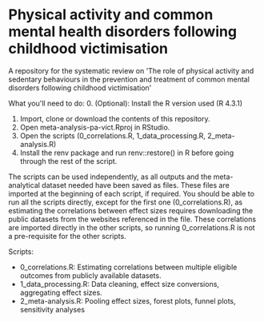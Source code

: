 # Physical activity and common mental health disorders following childhood victimisation
A repository for the systematic review on 'The role of physical activity and sedentary behaviours in the prevention and treatment of common mental disorders following childhood victimisation'

What you'll need to do:
0. (Optional): Install the R version used (R 4.3.1)
1. Import, clone or download the contents of this repository.
2. Open meta-analysis-pa-vict.Rproj in RStudio.
3. Open the scripts (0_correlations.R, 1_data_processing.R, 2_meta-analysis.R)
4. Install the renv package and run renv::restore() in R before going through the rest of the script.

The scripts can be used independently, as all outputs and the meta-analytical dataset needed have been saved as files. These files are imported at the beginning of each script, if required. You should be able to run all the scripts directly, except for the first one (0_correlations.R), as estimating the correlations between effect sizes requires downloading the public datasets from the websites referenced in the file. These correlations are imported directly in the other scripts, so running 0_correlations.R is not a pre-requisite for the other scripts.

Scripts:
- 0_correlations.R: Estimating correlations between multiple eligible outcomes from publicly available datasets. 
- 1_data_processing.R: Data cleaning, effect size conversions, aggregating effect sizes.
- 2_meta-analysis.R: Pooling effect sizes, forest plots, funnel plots, sensitivity analyses
